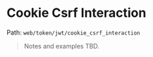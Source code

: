 # Cookie Csrf Interaction

Path: `web/token/jwt/cookie_csrf_interaction`

> Notes and examples TBD.
